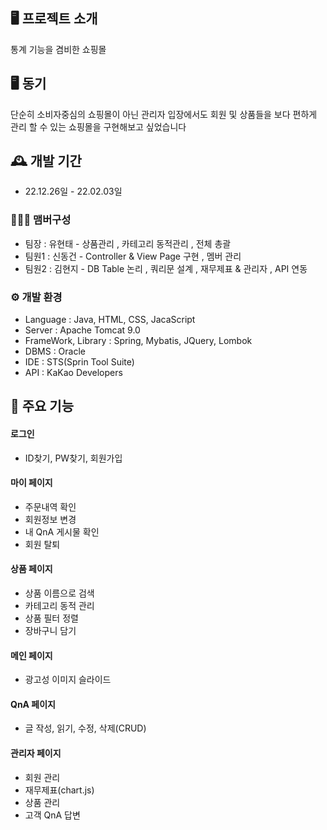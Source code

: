 
## 🖥️ 프로젝트 소개
통계 기능을 겸비한 쇼핑몰
## 🖥️ 동기
단순히 소비자중심의 쇼핑몰이 아닌 관리자 입장에서도 회원 및 상품들을 보다 편하게 관리 할 수 있는 쇼핑몰을 구현해보고 싶었습니다
<br>

## 🕰️ 개발 기간
* 22.12.26일 - 22.02.03일

### 🧑‍🤝‍🧑 맴버구성
 - 팀장  :  유현태 - 상품관리 , 카테고리 동적관리 , 전체 총괄
 - 팀원1 : 신동건 - Controller & View Page 구현 , 멤버 관리 
 - 팀원2 : 김현지 - DB Table 논리 , 쿼리문 설계 , 재무제표 & 관리자 , API 연동

### ⚙️ 개발 환경
- Language : Java, HTML, CSS, JacaScript
- Server : Apache Tomcat 9.0
- FrameWork, Library : Spring, Mybatis, JQuery, Lombok
- DBMS : Oracle
- IDE : STS(Sprin Tool Suite)
- API : KaKao Developers

## 📌 주요 기능
#### 로그인 
- ID찾기, PW찾기, 회원가입
#### 마이 페이지
- 주문내역 확인
- 회원정보 변경
- 내 QnA 게시물 확인
- 회원 탈퇴

#### 상품 페이지
- 상품 이름으로 검색
- 카테고리 동적 관리
- 상품 필터 정렬
- 장바구니 담기
#### 메인 페이지
- 광고성 이미지 슬라이드
#### QnA 페이지
- 글 작성, 읽기, 수정, 삭제(CRUD)
#### 관리자 페이지 
- 회원 관리
- 재무제표(chart.js)
- 상품 관리
- 고객 QnA 답변
